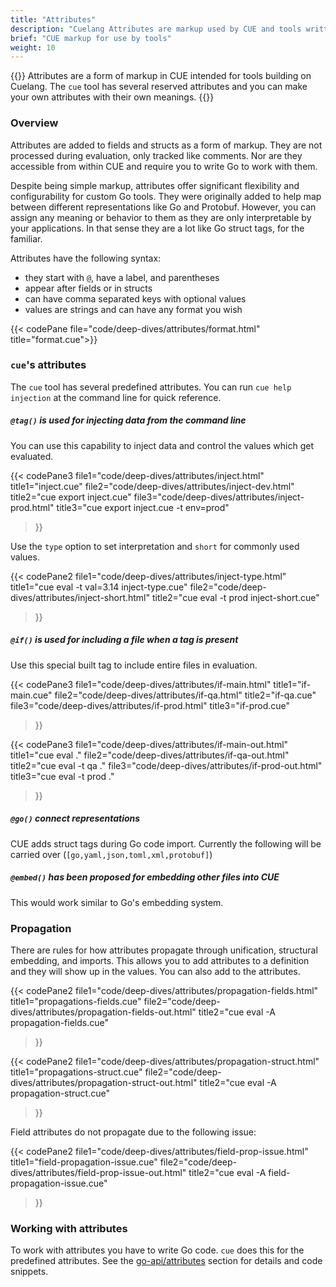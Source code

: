 ```yaml
---
title: "Attributes"
description: "Cuelang Attributes are markup used by CUE and tools written in Go."
brief: "CUE markup for use by tools"
weight: 10
---
```


{{<lead>}}
Attributes are a form of markup in CUE intended for tools building on Cuelang.
The `cue` tool has several reserved attributes
and you can make your own attributes with their own meanings.
{{</lead>}}

### Overview

Attributes are added to fields and structs as a form of markup.
They are not processed during evaluation, only tracked like comments.
Nor are they accessible from within CUE and require you
to write Go to work with them.

Despite being simple markup, attributes offer
significant flexibility and configurability
for custom Go tools.
They were originally added to help map between different
representations like Go and Protobuf.
However, you can assign any meaning or behavior to them
as they are only interpretable by your applications.
In that sense they are a lot like Go struct tags, for the familiar.

Attributes have the following syntax:

- they start with `@`, have a label, and parentheses
- appear after fields or in structs
- can have comma separated keys with optional values
- values are strings and can have any format you wish


{{< codePane file="code/deep-dives/attributes/format.html" title="format.cue">}}


### `cue`'s attributes

The `cue` tool has several predefined attributes.
You can run `cue help injection` at the command line for quick reference.

##### `@tag()` is used for injecting data from the command line

You can use this capability to inject data and control the values which get evaluated. 

{{< codePane3
	file1="code/deep-dives/attributes/inject.html"      title1="inject.cue"
	file2="code/deep-dives/attributes/inject-dev.html"  title2="cue export inject.cue"
	file3="code/deep-dives/attributes/inject-prod.html" title3="cue export inject.cue -t env=prod"
>}}

Use the `type` option to set interpretation and `short` for commonly used values.

{{< codePane2
	file1="code/deep-dives/attributes/inject-type.html"  title1="cue eval -t val=3.14 inject-type.cue"
	file2="code/deep-dives/attributes/inject-short.html" title2="cue eval -t prod inject-short.cue"
>}}



##### `@if()` is used for including a file when a tag is present

Use this special built tag to include entire files in evaluation.

{{< codePane3
	file1="code/deep-dives/attributes/if-main.html" title1="if-main.cue"
	file2="code/deep-dives/attributes/if-qa.html"   title2="if-qa.cue"
	file3="code/deep-dives/attributes/if-prod.html" title3="if-prod.cue"
>}}

{{< codePane3
	file1="code/deep-dives/attributes/if-main-out.html" title1="cue eval ."
	file2="code/deep-dives/attributes/if-qa-out.html"   title2="cue eval -t qa ."
	file3="code/deep-dives/attributes/if-prod-out.html" title3="cue eval -t prod ."
>}}

##### `@go()` connect representations

CUE adds struct tags during Go code import.
Currently the following will be carried over (`[go,yaml,json,toml,xml,protobuf]`)

##### `@embed()` has been proposed for embedding other files into CUE

This would work similar to Go's embedding system.



### Propagation

There are rules for how attributes propagate
through unification, structural embedding, and imports.
This allows you to add attributes to a definition
and they will show up in the values.
You can also add to the attributes.

{{< codePane2
	file1="code/deep-dives/attributes/propagation-fields.html" title1="propagations-fields.cue"
	file2="code/deep-dives/attributes/propagation-fields-out.html" title2="cue eval -A propagation-fields.cue"
>}}

{{< codePane2
	file1="code/deep-dives/attributes/propagation-struct.html" title1="propagations-struct.cue"
	file2="code/deep-dives/attributes/propagation-struct-out.html" title2="cue eval -A propagation-struct.cue"
>}}


Field attributes do not propagate due to the following issue:

{{< codePane2
	file1="code/deep-dives/attributes/field-prop-issue.html" title1="field-propagation-issue.cue"
	file2="code/deep-dives/attributes/field-prop-issue-out.html" title2="cue eval -A field-propagation-issue.cue"
>}}


### Working with attributes

To work with attributes you have to write Go code.
`cue` does this for the predefined attributes.
See the [go-api/attributes](/go-api/attributes) section
for details and code snippets.

